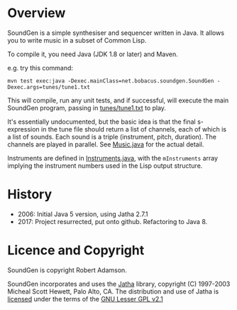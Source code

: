 # Overview

SoundGen is a simple synthesiser and sequencer written in Java. It allows you
to write music in a subset of Common Lisp.

To compile it, you need Java (JDK 1.8 or later) and Maven.

e.g. try this command:

```mvn test exec:java -Dexec.mainClass=net.bobacus.soundgen.SoundGen -Dexec.args=tunes/tune1.txt```

This will compile, run any unit tests, and if successful, will execute the main SoundGen program, 
passing in [tunes/tune1.txt](tunes/tune1.txt) to play.

It's essentially undocumented, but the basic idea is that the final s-expression in
the tune file should return a list of channels, each of which is a list of sounds.
Each sound is a triple (instrument, pitch, duration). The channels are played
in parallel. See [Music.java](src/main/java/net/bobacus/soundgen/Music.java) for the actual detail.

Instruments are defined in [Instruments.java](src/main/java/net/bobacus/soundgen/synth/Instruments.java), 
with the `mInstruments` array implying the instrument numbers used in the Lisp 
output structure.

# History

* 2006: Initial Java 5 version, using Jatha 2.7.1
* 2017: Project resurrected, put onto github. Refactoring to Java 8.

# Licence and Copyright

SoundGen is copyright Robert Adamson.

SoundGen incorporates and uses the [Jatha](http://jatha.sourceforge.net/) library, copyright (C) 1997-2003 Micheal 
Scott Hewett, Palo Alto, CA. The distribution and use of Jatha is 
[licensed](license/jatha-license.txt) under the terms of the 
[GNU Lesser GPL v2.1](license/lgpl.txt)
